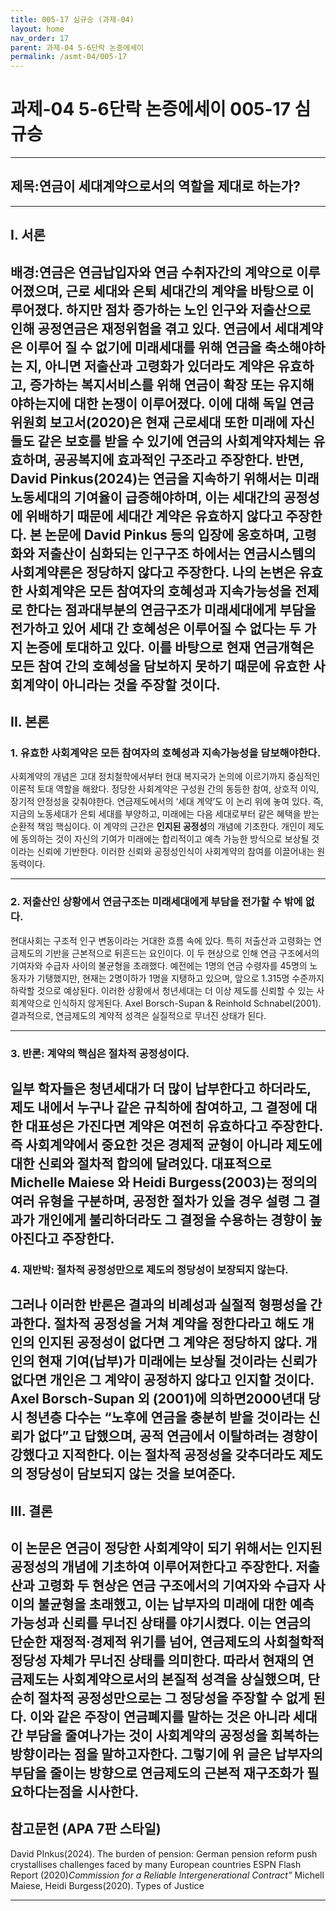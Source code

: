 ```yaml
---
title: 005-17 심규승 (과제-04)
layout: home
nav_order: 17
parent: 과제-04 5-6단락 논증에세이
permalink: /asmt-04/005-17
---
```


# 과제-04 5-6단락 논증에세이 005-17 심규승 

---

## 제목:연금이 세대계약으로서의 역할을 제대로 하는가?

---

## I. 서론

배경:연금은 연금납입자와 연금 수취자간의 계약으로 이루어졌으며, 근로 세대와 은퇴 세대간의 계약을 바탕으로 이루어졌다. 하지만 점차 증가하는  노인 인구와 저출산으로 인해 공정연금은 재정위험을 겪고 있다. 연금에서 세대계약은 이루어 질 수 없기에 미래세대를 위해 연금을 축소해야하는 지, 아니면 저출산과 고령화가 있더라도 계약은 유효하고, 증가하는 복지서비스를 위해 연금이 확장 또는 유지해야하는지에 대한 논쟁이 이루어졌다. 이에 대해 독일 연금위원회 보고서(2020)은  현재 근로세대 또한 미래에 자신들도 같은 보호를 받을 수 있기에 연금의 사회계약자체는 유효하며, 공공복지에 효과적인 구조라고 주장한다. 반면, David Pinkus(2024)는 연금을 지속하기 위해서는 미래 노동세대의 기여율이 급증해야하며, 이는 세대간의 공정성에 위배하기 때문에 세대간 계약은 유효하지 않다고 주장한다. 본 논문에 David Pinkus 등의 입장에 옹호하며, 고령화와 저출산이 심화되는 인구구조 하에서는 연금시스템의 사회계약론은 정당하지 않다고 주장한다. 나의 논변은 유효한 사회계약은 모든 참여자의 호혜성과 지속가능성을 전제로 한다는 점과 ​​​대부분의 연금구조가 미래세대에게 부담을 전가하고 있어 세대 간 호혜성은 이루어질 수 없다는 두 가지 논증에 토대하고 있다. 이를 바탕으로 현재 연금개혁은 모든 참여 간의 호혜성을 담보하지 못하기 때문에 유효한 사회계약이 아니라는 것을 주장할 것이다.
---

## II. 본론

### 1. 유효한 사회계약은 모든 참여자의 호혜성과 지속가능성을 담보해야한다.

사회계약의 개념은 고대 정치철학에서부터 현대 복지국가 논의에 이르기까지 중심적인 이론적 토대 역할을 해왔다. 정당한 사회계약은 구성원 간의 동등한 참여, 상호적 이익, 장기적 안정성을 갖춰야한다. 연금제도에서의 ‘세대 계약’도 이 논리 위에 놓여 있다. 즉, 지금의 노동세대가 은퇴 세대를 부양하고, 미래에는 다음 세대로부터 같은 혜택을 받는 순환적 책임 핵심이다. 이 계약의 근간은 **인지된 공정성**의 개념에 기초한다. 개인이 제도에 동의하는 것이 자신의 기여가 미래에는 합리적이고 예측 가능한 방식으로 보상될 것이라는 신뢰에 기반한다. 이러한 신뢰와 공정성인식이 사회계약의 참여를 이끌어내는 원동력이다.

---

### 2. 저출산인 상황에서 연금구조는 미래세대에게 부담을 전가할 수 밖에 없다.

현대사회는 구조적 인구 변동이라는 거대한 흐름 속에 있다. 특히 저출산과 고령화는 연금제도의 기반을 근본적으로 뒤흔드는 요인이다. 이 두 현상으로 인해 연금 구조에서의 기여자와 수급자 사이의 불균형을 초래했다. 예전에는 1명의 연금 수령자를 45명의 노동자가 기탱했지만, 현재는 2명이하가 1명을 지탱하고 있으며, 앞으로 1.315명 수준까지 하락할 것으로 예상된다. 이러한 상황에서 청년세대는 더 이상 제도를 신뢰할 수 있는 사회계약으로 인식하지 않게된다. Axel Borsch-Supan & Reinhold Schnabel(2001). 결과적으로, 연금제도의 계약적 성격은 실질적으로 무너진 상태가 된다.

---

### 3. 반론: 계약의 핵심은 절차적 공정성이다.

일부 학자들은 청년세대가 더 많이 납부한다고 하더라도, 제도 내에서 누구나 같은 규칙하에 참여하고, 그 결정에 대한 대표성은 가진다면 계약은 여전히 유효하다고 주장한다. 즉 사회계약에서 중요한 것은 경제적 균형이 아니라 제도에 대한 신뢰와 절차적 합의에 달려있다. 대표적으로 Michelle Maiese 와 Heidi Burgess(2003)는 정의의 여러 유형을 구분하며, 공정한 절차가 있을 경우 설령 그 결과가 개인에게 불리하더라도 그 결정을 수용하는 경향이 높아진다고 주장한다.
---

### 4. 재반박: 절차적 공정성만으로 제도의 정당성이 보장되지 않는다. 

**그러나 이러한 반론은 결과의 비례성과 실절적 형평성을 간과한다.** 절차적 공정성을 거쳐 계약을 정한다라고 해도 개인의 **인지된 공정성**이 없다면 그 계약은 정당하지 않다. 개인의 현재 기여(납부)가 미래에는 보상될 것이라는 신뢰가 없다면 개인은 그 계약이 공정하지 않다고 인지할 것이다. Axel Borsch-Supan 외 (2001)에 의하면2000년대 당시 청년층 다수는 “노후에 연금을 충분히 받을 것이라는 신뢰가 없다”고 답했으며, 공적 연금에서 이탈하려는 경향이 강했다고 지적한다. 이는 절차적 공정성을 갖추더라도 제도의 정당성이 담보되지 않는 것을 보여준다.
---

## III. 결론 

이 논문은 연금이 정당한 사회계약이 되기 위해서는 **인지된 공정성**의 개념에 기초하여 이루어져한다고 주장한다. 저출산과 고령화 두 현상은 연금 구조에서의 기여자와 수급자 사이의 불균형을 초래했고, 이는 납부자의 미래에 대한 예측 가능성과 신뢰를 무너진 상태를 야기시켰다. 이는 연금의 단순한 재정적·경제적 위기를 넘어, 연금제도의 사회철학적 정당성 자체가 무너진 상태를 의미한다. 따라서 현재의 연금제도는 사회계약으로서의 본질적 성격을 상실했으며, 단순히 절차적 공정성만으로는 그 정당성을 주장할 수 없게 된다. 이와 같은 주장이 연금폐지를 말하는 것은 아니라 세대간 부담을 줄여나가는 것이 사회계약의 공정성을 회복하는 방향이라는 점을 말하고자한다. 그렇기에 위 글은 납부자의 부담을 줄이는 방향으로 연금제도의 근본적 재구조화가 필요하다는점을 시사한다. 
---

## 참고문헌 (APA 7판 스타일)

David PInkus(2024). The burden of pension: German pension reform push crystallises challenges faced by many European countries 
ESPN Flash Report (2020)*Commission for a Reliable Intergenerational Contract”*
Michell Maiese, Heidi Burgess(2020). Types of Justice



---
